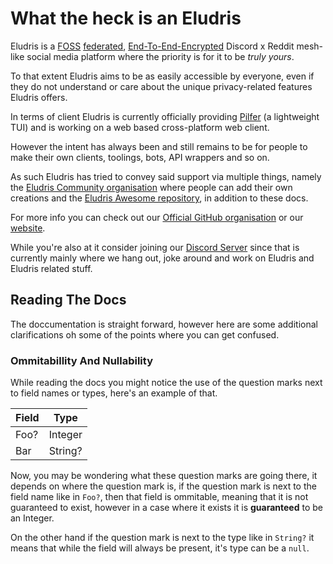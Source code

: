 # What the heck is an Eludris

Eludris is a [FOSS](https://en.wikipedia.org/wiki/Free_and_open-source_software)
[federated](https://en.wikipedia.org/wiki/Federation_(information_technology)),
[End-To-End-Encrypted](https://en.wikipedia.org/wiki/End-to-end_encryption) Discord
x Reddit mesh-like social media platform where the priority is for it to be *truly
yours*.

To that extent Eludris aims to be as easily accessible by everyone, even if they
do not understand or care about the unique privacy-related features Eludris offers.

In terms of client Eludris is currently officially providing [Pilfer](https://github.com/eludris/pilfer)
(a lightweight TUI) and is working on a web based cross-platform web client.

However the intent has always been and still remains to be for people to make their
own clients, toolings, bots, API wrappers and so on.

As such Eludris has tried to convey said support via multiple things, namely the
[Eludris Community organisation](https://github.com/eludris-community) where people
can add their own creations and the [Eludris Awesome repository](https://github.com/eludris/awesome),
in addition to these docs.

For more info you can check out our [Official GitHub organisation](htt[s://github.com/eludris)
or our [website](https://eludris.pages.dev).

While you're also at it consider joining our [Discord Server](https://discord.gg/amMHHjzwb9)
since that is currently mainly where we hang out, joke around and work on Eludris
and Eludris related stuff.

## Reading The Docs

The doccumentation is straight forward, however here are some additional clarifications
oh some of the points where you can get confused.

### Ommitabillity And Nullability

While reading the docs you might notice the use of the question marks next to field
names or types, here's an example of that.

| Field | Type    |
|-------|---------|
| Foo?  | Integer |
| Bar   | String? |

Now, you may be wondering what these question marks are going there, it depends
on where the question mark is, if the question mark is next to the field name like
in `Foo?`, then that field is ommitable, meaning that it is not guaranteed to exist,
however in a case where it exists it is **guaranteed** to be an Integer.

On the other hand if the question mark is next to the type like in `String?` it means
that while the field will always be present, it's type can be a `null`.
